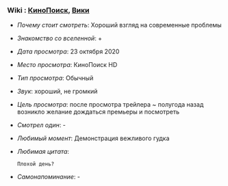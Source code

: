 ### Wiki : [КиноПоиск](https://www.kinopoisk.ru/film/1264589/), [Вики](https://ru.wikipedia.org/wiki/%D0%9D%D0%B5%D0%B8%D1%81%D1%82%D0%BE%D0%B2%D1%8B%D0%B9_(%D1%84%D0%B8%D0%BB%D1%8C%D0%BC,_2020))

- _Почему стоит смотреть_: Хороший взгляд на современные проблемы

- _Знакомство со вселенной_: +
- _Дата просмотра_: 23 октября 2020
- _Место просмотра_: КиноПоиск HD
- _Тип просмотра_: Обычный
- _Звук_: хороший, не громкий
- _Цель просмотра_: после просмотра трейлера ~ полугода назад возникло желание дождаться премьеры и посмотреть 
- _Смотрел один_: -
- _Любимый момент_: Демонстрация вежливого гудка
- _Любимая цитата_:

  ```
  Плохой день?
  ```

- _Самонапоминание_: -

